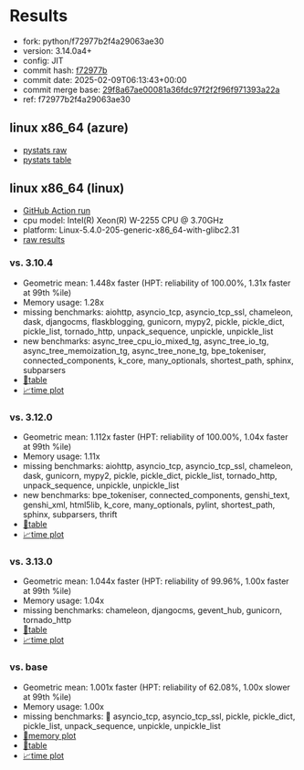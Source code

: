 # Results

- fork: python/f72977b2f4a29063ae30
- version: 3.14.0a4+
- config: JIT
- commit hash: [f72977b](https://github.com/python/cpython/commit/f72977b)
- commit date: 2025-02-09T06:13:43+00:00
- commit merge base: [29f8a67ae00081a36fdc97f2f2f96f971393a22a](https://github.com/python/cpython/commit/29f8a67ae00081a36fdc97f2f2f96f971393a22a)
- ref: f72977b2f4a29063ae30

## linux x86_64 (azure)

- [pystats raw](bm-20250209-azure-x86_64-python-f72977b2f4a29063ae30-3.14.0a4%2B-f72977b-pystats.json)
- [pystats table](bm-20250209-azure-x86_64-python-f72977b2f4a29063ae30-3.14.0a4%2B-f72977b-pystats.md)

## linux x86_64 (linux)

- [GitHub Action run](https://github.com/faster-cpython/benchmarking/actions/runs/13271271258)
- cpu model: Intel(R) Xeon(R) W-2255 CPU @ 3.70GHz
- platform: Linux-5.4.0-205-generic-x86_64-with-glibc2.31
- [raw results](bm-20250209-linux-x86_64-python-f72977b2f4a29063ae30-3.14.0a4%2B-f72977b.json)

### vs. 3.10.4

- Geometric mean: 1.448x faster (HPT: reliability of 100.00%, 1.31x faster at 99th %ile)
- Memory usage: 1.28x
- missing benchmarks: aiohttp, asyncio_tcp, asyncio_tcp_ssl, chameleon, dask, djangocms, flaskblogging, gunicorn, mypy2, pickle, pickle_dict, pickle_list, tornado_http, unpack_sequence, unpickle, unpickle_list
- new benchmarks: async_tree_cpu_io_mixed_tg, async_tree_io_tg, async_tree_memoization_tg, async_tree_none_tg, bpe_tokeniser, connected_components, k_core, many_optionals, shortest_path, sphinx, subparsers
- [📄table](bm-20250209-linux-x86_64-python-f72977b2f4a29063ae30-3.14.0a4%2B-f72977b-vs-3.10.4.md)
- [📈time plot](bm-20250209-linux-x86_64-python-f72977b2f4a29063ae30-3.14.0a4%2B-f72977b-vs-3.10.4.svg)

### vs. 3.12.0

- Geometric mean: 1.112x faster (HPT: reliability of 100.00%, 1.04x faster at 99th %ile)
- Memory usage: 1.11x
- missing benchmarks: aiohttp, asyncio_tcp, asyncio_tcp_ssl, chameleon, dask, gunicorn, mypy2, pickle, pickle_dict, pickle_list, tornado_http, unpack_sequence, unpickle, unpickle_list
- new benchmarks: bpe_tokeniser, connected_components, genshi_text, genshi_xml, html5lib, k_core, many_optionals, pylint, shortest_path, sphinx, subparsers, thrift
- [📄table](bm-20250209-linux-x86_64-python-f72977b2f4a29063ae30-3.14.0a4%2B-f72977b-vs-3.12.0.md)
- [📈time plot](bm-20250209-linux-x86_64-python-f72977b2f4a29063ae30-3.14.0a4%2B-f72977b-vs-3.12.0.svg)

### vs. 3.13.0

- Geometric mean: 1.044x faster (HPT: reliability of 99.96%, 1.00x faster at 99th %ile)
- Memory usage: 1.04x
- missing benchmarks: chameleon, djangocms, gevent_hub, gunicorn, tornado_http
- [📄table](bm-20250209-linux-x86_64-python-f72977b2f4a29063ae30-3.14.0a4%2B-f72977b-vs-3.13.0.md)
- [📈time plot](bm-20250209-linux-x86_64-python-f72977b2f4a29063ae30-3.14.0a4%2B-f72977b-vs-3.13.0.svg)

### vs. base

- Geometric mean: 1.001x faster (HPT: reliability of 62.08%, 1.00x slower at 99th %ile)
- Memory usage: 1.00x
- missing benchmarks: 🔴 asyncio_tcp, asyncio_tcp_ssl, pickle, pickle_dict, pickle_list, unpack_sequence, unpickle, unpickle_list
- [🧠memory plot](bm-20250209-linux-x86_64-python-f72977b2f4a29063ae30-3.14.0a4%2B-f72977b-vs-base-mem.svg)
- [📄table](bm-20250209-linux-x86_64-python-f72977b2f4a29063ae30-3.14.0a4%2B-f72977b-vs-base.md)
- [📈time plot](bm-20250209-linux-x86_64-python-f72977b2f4a29063ae30-3.14.0a4%2B-f72977b-vs-base.svg)

